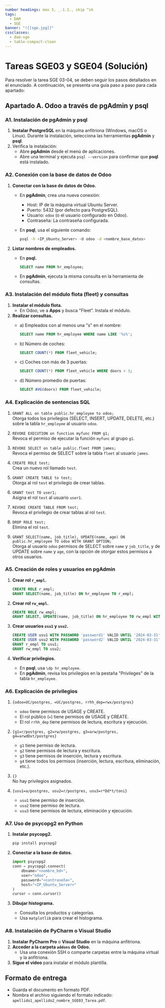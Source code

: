 ```yaml
---
number headings: max 3, _.1.1., skip ^sk
tags:
  - DAM
  - SGE
banner: "![[sge.jpg]]"
cssclasses:
  - dam-sge
  - table-compact-clean
---
```


# Tareas SGE03 y SGE04 (Solución)

Para resolver la tarea SGE 03-04, se deben seguir los pasos detallados en el enunciado. A continuación, se presenta una guía paso a paso para cada apartado:

## Apartado A. Odoo a través de pgAdmin y psql

### A1. **Instalación de pgAdmin y psql**
1. **Instalar PostgreSQL** en la máquina anfitriona (Windows, macOS o Linux). Durante la instalación, selecciona las herramientas **pgAdmin** y **psql**.
2. Verifica la instalación:
   - Abre **pgAdmin** desde el menú de aplicaciones.
   - Abre una terminal y ejecuta `psql --version` para confirmar que **psql** está instalado.

### A2. **Conexión con la base de datos de Odoo**
1. **Conectar con la base de datos de Odoo.**
   - En **pgAdmin**, crea una nueva conexión:
	 - Host: IP de la máquina virtual Ubuntu Server.
	 - Puerto: 5432 (por defecto para PostgreSQL).
	 - Usuario: `odoo` (o el usuario configurado en Odoo).
	 - Contraseña: La contraseña configurada.
   - En **psql**, usa el siguiente comando:

	 ```bash
     psql -h <IP_Ubuntu_Server> -U odoo -d <nombre_base_datos>
     ```

2. **Listar nombres de empleados.**
   - En **psql.**

	 ```sql
     SELECT name FROM hr_employee;
     ```

   - En **pgAdmin**, ejecuta la misma consulta en la herramienta de consultas.

### A3. **Instalación del módulo flota (fleet) y consultas**
1. **Instalar el módulo flota.**
   - En Odoo, ve a **Apps** y busca "Fleet". Instala el módulo.
2. **Realizar consultas.**
   - a) Empleados con al menos una "s" en el nombre:

	 ```sql
     SELECT name FROM hr_employee WHERE name LIKE '%s%';
     ```

   - b) Número de coches:

	 ```sql
     SELECT COUNT(*) FROM fleet_vehicle;
     ```

   - c) Coches con más de 3 puertas:

	 ```sql
     SELECT COUNT(*) FROM fleet_vehicle WHERE doors > 3;
     ```

   - d) Número promedio de puertas:

	 ```sql
     SELECT AVG(doors) FROM fleet_vehicle;
     ```

### A4. **Explicación de sentencias SQL**
1. `GRANT ALL on table public.hr_employee to odoo;`  
   Otorga todos los privilegios (SELECT, INSERT, UPDATE, DELETE, etc.) sobre la tabla `hr_employee` al usuario `odoo`.

2. `REVOKE EXECUTION on function myfunc FROM g1;`  
   Revoca el permiso de ejecutar la función `myfunc` al grupo `g1`.

3. `REVOKE SELECT on table public.fleet FROM james;`  
   Revoca el permiso de SELECT sobre la tabla `fleet` al usuario `james`.

4. `CREATE ROLE test;`  
   Crea un nuevo rol llamado `test`.

5. `GRANT CREATE TABLE to test;`  
   Otorga al rol `test` el privilegio de crear tablas.

6. `GRANT test TO user1;`  
   Asigna el rol `test` al usuario `user1`.

7. `REVOKE CREATE TABLE FROM test;`  
   Revoca el privilegio de crear tablas al rol `test`.

8. `DROP ROLE test;`  
   Elimina el rol `test`.

9. `GRANT SELECT(name, job_title), UPDATE(name, age) ON public.hr_employee TO odoo WITH GRANT OPTION;`  
   Otorga al usuario `odoo` permisos de SELECT sobre `name` y `job_title`, y de UPDATE sobre `name` y `age`, con la opción de otorgar estos permisos a otros usuarios.

### A5. **Creación de roles y usuarios en pgAdmin**
1. **Crear rol `r_empl`.**

   ```sql
   CREATE ROLE r_empl;
   GRANT SELECT(name, job_title) ON hr_employee TO r_empl;
   ```

2. **Crear rol `rw_empl`.**

   ```sql
   CREATE ROLE rw_empl;
   GRANT SELECT, UPDATE(name, job_title) ON hr_employee TO rw_empl WITH GRANT OPTION;
   ```

3. **Crear usuarios `usu1` y `usu2`.**

   ```sql
   CREATE USER usu1 WITH PASSWORD 'password1' VALID UNTIL '2024-03-31';
   CREATE USER usu2 WITH PASSWORD 'password2' VALID UNTIL '2024-03-31';
   GRANT r_empl TO usu1;
   GRANT rw_empl TO usu2;
   ```

4. **Verificar privilegios.**
   - En **psql**, usa `\dp hr_employee`.
   - En **pgAdmin**, revisa los privilegios en la pestaña "Privileges" de la tabla `hr_employee`.

### A6. **Explicación de privilegios**
1. `{odoo=UC/postgres, =UC/postgres, rrhh_dep=rwx/postgres}`  
   - `odoo` tiene permisos de USAGE y CREATE.
   - El rol público (`=`) tiene permisos de USAGE y CREATE.
   - El rol `rrhh_dep` tiene permisos de lectura, escritura y ejecución.

2. `{g1=r/postgres, g2=rw/postgres, g3=arw/postgres, g4=arwdDxt/postgres}`  
   - `g1` tiene permiso de lectura.
   - `g2` tiene permisos de lectura y escritura.
   - `g3` tiene permisos de inserción, lectura y escritura.
   - `g4` tiene todos los permisos (inserción, lectura, escritura, eliminación, etc.).

3. `{}`  
   No hay privilegios asignados.

4. `{usu1=a/postgres, usu2=r/postgres, usu3=r*Dd*t/toni}`  
   - `usu1` tiene permiso de inserción.
   - `usu2` tiene permiso de lectura.
   - `usu3` tiene permisos de lectura, eliminación y ejecución.

### A7. **Uso de psycopg2 en Python**
1. **Instalar psycopg2.**

   ```bash
   pip install psycopg2
   ```

2. **Conectar a la base de datos.**

   ```python
   import psycopg2
   conn = psycopg2.connect(
       dbname="<nombre_bd>",
       user="odoo",
       password="<contraseña>",
       host="<IP_Ubuntu_Server>"
   )
   cursor = conn.cursor()
   ```

3. **Dibujar histograma.**
   - Consulta los productos y categorías.
   - Usa `matplotlib` para crear el histograma.

### A8. **Instalación de PyCharm o Visual Studio**
1. **Instalar PyCharm Pro** o **Visual Studio** en la máquina anfitriona.
2. **Acceder a la carpeta `addons` de Odoo.**
   - Usa una conexión SSH o comparte carpetas entre la máquina virtual y la anfitriona.
3. **Sigue el vídeo** para instalar el módulo plantilla.

## Formato de entrega
- Guarda el documento en formato PDF.
- Nombra el archivo siguiendo el formato indicado:  
  `apellido1_apellido2_nombre_SGE03_Tarea.pdf`.
